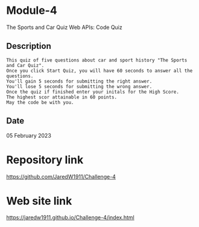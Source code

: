 # Module-4

The Sports and Car Quiz
Web APIs: Code Quiz

## Description

    This quiz of five questions about car and sport history "The Sports and Car Quiz". 
    Once you click Start Quiz, you will have 60 seconds to answer all the questions.
    You'll gain 5 seconds for submitting the right answer.
    You'll lose 5 seconds for submitting the wrong answer.
    Once the quiz if finished enter your initals for the High Score.
    The highest scor attainable in 60 points.
    May the code be with you.

## Date

  05 February 2023
  
# Repository link

https://github.com/JaredW1911/Challenge-4

# Web site link

https://jaredw1911.github.io/Challenge-4/index.html

